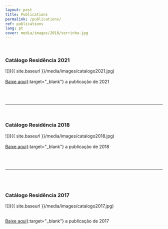 ```yaml
---
layout: post
title: Publications
permalink: /publications/
ref: publications
lang: pt
cover: media/images/2018/serrinha.jpg
---
```

<br>

### Catálogo Residência 2021
![]({{ site.baseurl }}/media/images/catalogo2021.jpg)
<br><br>
[Baixe aqui](../media/docs/Resiliencia_Residencia_2021.pdf){:target="_blank"} a publicação de 2021
<br><br><br><br>

---

<br>

### Catálogo Residência 2018
![]({{ site.baseurl }}/media/images/catalogo2018.jpg)
<br><br>
[Baixe aqui](../media/docs/Resiliencia_Residencia_2018.pdf){:target="_blank"} a publicação de 2018
<br><br><br><br>
  
---

<br><br>

### Catálogo Residência 2017
![]({{ site.baseurl }}/media/images/catalogo2017.jpg)
<br><br>

[Baixe aqui](https://silo.org.br/media/docs/resiliencia-residencia-BAIXA.pdf){:target="_blank"} a publicação de 2017 


<br><br><br><br>
